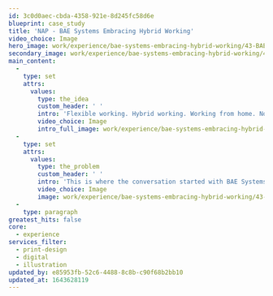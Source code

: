 ```yaml
---
id: 3c0d0aec-cbda-4358-921e-8d245fc58d6e
blueprint: case_study
title: 'NAP - BAE Systems Embracing Hybrid Working'
video_choice: Image
hero_image: work/experience/bae-systems-embracing-hybrid-working/43-BAE-Embracing-Hybrid-Working-Full-Image.jpg
secondary_image: work/experience/bae-systems-embracing-hybrid-working/43-BAE-Embracing-Hybrid-Working-Secondary-Image.jpg
main_content:
  -
    type: set
    attrs:
      values:
        type: the_idea
        custom_header: ' '
        intro: 'Flexible working. Hybrid working. Working from home. No matter what you call it, it looks like it’s here to stay and changing the way we approach work forever. So if you’re rethinking work, you need to rethink your policies right?'
        video_choice: Image
        intro_full_image: work/experience/bae-systems-embracing-hybrid-working/43-BAE-Embracing-Hybrid-Working-Large-Image.jpg
  -
    type: set
    attrs:
      values:
        type: the_problem
        custom_header: ' '
        intro: 'This is where the conversation started with BAE Systems on the brief to produce a suite of supporting documents to help staff and managers work through the practicalities. We created a friendly and engaging look for the project to give the documents an instantly recognisable identity, whilst steering clear of looking like typical policy books. We then produced these as interactive PDFs to fully support people working remotely. Just the job!'
        video_choice: Image
        image: work/experience/bae-systems-embracing-hybrid-working/43-BAE-Embracing-Hybrid-Working-Large-Image-2.jpg
  -
    type: paragraph
greatest_hits: false
core:
  - experience
services_filter:
  - print-design
  - digital
  - illustration
updated_by: e85953fb-52c6-4488-8c8b-c90f68b2bb10
updated_at: 1643628119
---
```

